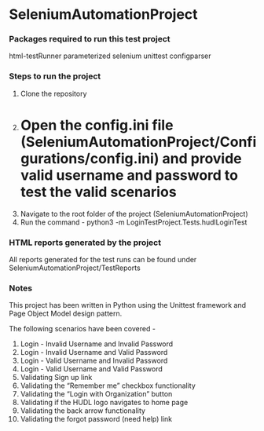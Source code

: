# SeleniumAutomationProject


### Packages required to run this test project ###

html-testRunner
parameterized
selenium
unittest
configparser


### Steps to run the project ###

1. Clone the repository
2. # Open the config.ini file (SeleniumAutomationProject/Configurations/config.ini) and provide valid username and password to test the valid scenarios #
3. Navigate to the root folder of the project (SeleniumAutomationProject)
4. Run the command - python3 -m LoginTestProject.Tests.hudlLoginTest


### HTML reports generated by the project ###

All reports generated for the test runs can be found under SeleniumAutomationProject/TestReports


### Notes ###

This project has been written in Python using the Unittest framework and Page Object Model design pattern. 

The following scenarios have been covered - 

1. Login - Invalid Username and Invalid Password
2. Login - Invalid Username and Valid Password
3. Login - Valid Username and Invalid Password
4. Login - Valid Username and Valid Password
5. Validating Sign up link
6. Validating the “Remember me” checkbox functionality
7. Validating the “Login with Organization” button
8. Validating if the HUDL logo navigates to home page
9. Validating the back arrow functionality
10. Validating the forgot password (need help) link
